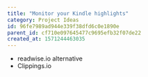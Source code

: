 ```yaml
---
title: "Monitor your Kindle highlights"
category: Project Ideas
id: 96fe7989ad944e339f38dfd6c0e1890e
parent_id: cf710e097645477c9695efb32f07de22
created_at: 1571244463035
---
```


* readwise.io alternative
* Clippings.io
                